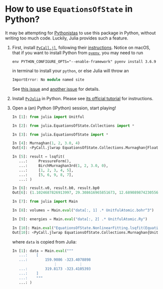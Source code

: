 # How to use `EquationsOfState` in Python?

It may be attempting for [Pythonistas](https://en.wiktionary.org/wiki/Pythonista)
to use this package in Python, without
writing too much code. Luckily, Julia provides such a feature.

1. First, install [`PyCall.jl`](https://github.com/JuliaPy/PyCall.jl), following their [instructions](https://github.com/JuliaPy/PyCall.jl/blob/master/README.md). Notice on macOS, that if you want to install Python from [`pyenv`](https://github.com/pyenv/pyenv), you may need to run

   ```shell
   env PYTHON_CONFIGURE_OPTS="--enable-framework" pyenv install 3.6.9
   ```

   in terminal to install your `python`, or else Julia will throw an

   ```julia
   ImportError: No module named site
   ```

   See [this issue](https://github.com/JuliaPy/PyCall.jl/issues/122) and [another issue](https://github.com/JuliaPy/PyCall.jl/issues/597) for details.

2. Install [`PyJulia`](https://pyjulia.readthedocs.io/en/stable/index.html) in Python. Please see [its official tutorial](https://pyjulia.readthedocs.io/en/stable/installation.html#step-2-install-pyjulia) for instructions.

3. Open a (an) Python (IPython) session, start playing!

   ```python
   In [1]: from julia import Unitful

   In [2]: from julia.EquationsOfState.Collections import *

   In [3]: from julia.EquationsOfState import *

   In [4]: Murnaghan(1, 2, 3.0, 4)
   Out[4]: <PyCall.jlwrap EquationsOfState.Collections.Murnaghan{Float64}(1.0, 2.0, 3.0, 4.0)>

   In [5]: result = lsqfit(
      ...:     PressureForm(),
      ...:     BirchMurnaghan3rd(1, 2, 3.0, 0),
      ...:     [1, 2, 3, 4, 5],
      ...:     [5, 6, 9, 8, 7],
      ...: )

   In [6]: result.v0, result.b0, result.bp0
   Out[6]: (1.1024687826913997, 29.308616965851673, 12.689089874230556)

   In [7]: from julia import Main

   In [8]: volumes = Main.eval("data[:, 1] .* UnitfulAtomic.bohr^3")

   In [9]: energies = Main.eval("data[:, 2] .* UnitfulAtomic.Ry")

   In [10]: Main.eval("EquationsOfState.NonlinearFitting.lsqfit(EquationsOfState.EnergyForm(), EquationsOfState.Collections.Murnaghan(224.445371 * UnitfulAtomic.bohr^3, 9.164446 * Unitful.GPa, 3.752432, -161.708856 * UnitfulAtomic.hartree), volumes, energies)")
   Out[10]: <PyCall.jlwrap EquationsOfState.Collections.Murnaghan{Unitful.Quantity{Float64,D,U} where U where D}(224.5018173532159 a₀^3, 8.896845579229117 GPa, 3.7238388137735674, -161.70884303138902 Eₕ)>
   ```

   where `data` is copied from Julia:

   ```python
   In [1]: data = Main.eval("""
      ...:    [
      ...:        159.9086 -323.4078898
                      ⋮          ⋮
      ...:        319.8173 -323.4105393
      ...:    ]
      ...:    """
      ...: )
   ```
